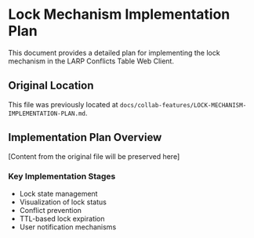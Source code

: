 # Lock Mechanism Implementation Plan

This document provides a detailed plan for implementing the lock mechanism in the LARP Conflicts Table Web Client.

## Original Location

This file was previously located at `docs/collab-features/LOCK-MECHANISM-IMPLEMENTATION-PLAN.md`.

## Implementation Plan Overview

[Content from the original file will be preserved here]

### Key Implementation Stages

- Lock state management
- Visualization of lock status
- Conflict prevention
- TTL-based lock expiration
- User notification mechanisms

